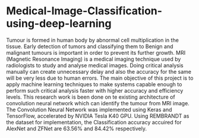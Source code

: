 # Medical-Image-Classification-using-deep-learning 

Tumour is formed in human body by abnormal cell multiplication in the tissue. Early detection of tumors and classifying them to Benign and malignant tumours is important in order to prevent its further growth. MRI (Magnetic Resonance Imaging) is a medical imaging technique used by radiologists to study and analyse medical images. Doing critical analysis manually can create unnecessary delay and also the accuracy for the same will be very less due to human errors. The main objective of this project is to apply machine learning techniques to make systems capable enough to perform such critical analysis faster with higher accuracy and efficiency levels. This research work is been done on te existing architecture of convolution neural network which can identify the tumour from MRI image. The Convolution Neural Network was implemented using Keras and TensorFlow, accelerated by NVIDIA Tesla K40 GPU. Using REMBRANDT as the dataset for implementation, the Classification accuracy accuired for AlexNet and ZFNet are 63.56% and 84.42% respectively.
